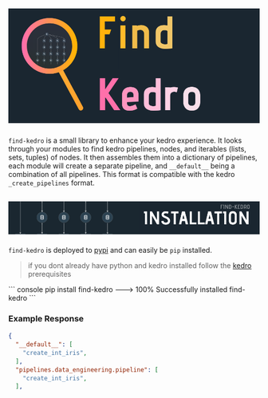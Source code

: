 <script src='https://cdnjs.cloudflare.com/ajax/libs/jquery.terminal/2.15.2/js/jquery.terminal.min.js'></script>

# ![Find Kedro Title](./art/find-kedro.png)

`find-kedro` is a small library to enhance your kedro experience.  It looks through your modules to find kedro pipelines, nodes, and iterables (lists, sets, tuples) of nodes.  It then assembles them into a dictionary of pipelines, each module will create a separate pipeline, and `__default__` being a combination of all pipelines.  This format is compatible with the kedro `_create_pipelines` format.

## ![Installation](./art/headers/2.png)

`find-kedro` is deployed to [pypi](https://pypi.org/project/find-kedro/) and can easily be `pip` installed.
 
> if you dont already have python and kedro installed follow the [kedro](https://kedro.readthedocs.io/en/stable/02_getting_started/01_prerequisites.html) prerequisites

<div class="termy">
``` console
pip install find-kedro
---> 100%
Successfully installed find-kedro
```
</div>


### Example Response

``` json
{
  "__default__": [
    "create_int_iris",
  ],
  "pipelines.data_engineering.pipeline": [
    "create_int_iris",
  ],
```
